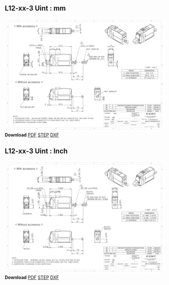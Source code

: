 ## L12-xx-3 Uint : mm
![L12-xx-3 Drawing](./data/L12-xxxxx-3-Servo-Series_mm_Rev03_20250523.png)  
**Download** <a class="downloadbtn" href="./data/ENG-ver_L12-xxxxx-3-Servo-Series_mm_Rev03_20250523.pdf" download>PDF</a> <a class="downloadbtn" href="./data/L12-xxxxx-3-Servo-Series_Rev03_20250523.step" download>STEP</a> <a class="downloadbtn" href="./data/L12-xxxxx-3-Servo-Seriesmm_Rev03_20250523.DXF" download>DXF</a>
## L12-xx-3 Uint : Inch
![L12-xx-3 Drawing](./data/L12-xxxxx-3-Servo-Series_inch_Rev03_20250523.png)  
**Download** <a class="downloadbtn" href="./data/ENG-ver_L12-xxxxx-3-Servo-Series_inch_Rev03_20250523.pdf" download>PDF</a> <a class="downloadbtn" href="./data/L12-xxxxx-3-Servo-Series_Rev03_20250523.step" download>STEP</a> <a class="downloadbtn" href="./data/L12-xxxxx-3-Servo-Seriesinch_Rev03_20250523.DXF" download>DXF</a>